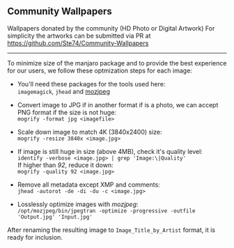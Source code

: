 ## Community Wallpapers
Wallpapers donated by the community (HD Photo or Digital Artwork)
For simplicity the artworks can be submitted via PR at https://github.com/Ste74/Community-Wallpapers

---

To minimize size of the manjaro package and to provide the best experience for our users, we follow these optmization steps for each image:

- You'll need these packages for the tools used here:  
`imagemagick`, `jhead` and [mozjpeg](https://mozjpeg.codelove.de/binaries.html)

- Convert image to JPG if in another format if is a photo, we can accept PNG format if the size is not huge:  
`mogrify -format jpg <imagefile>`

- Scale down image to match 4K (3840x2400) size:  
`mogrify -resize 3840x <image.jpg>`

- If image is still huge in size (above 4MB), check it's quality level:  
`identify -verbose <image.jpg> | grep 'Image:\|Quality'`  
If higher than _92_, reduce it down:  
`mogrify -quality 92 <image.jpg>`

- Remove all metadata except XMP and comments:  
`jhead -autorot -de -di -du -c <image.jpg>`

- Losslessly optimize images with _mozjpeg_:  
`/opt/mozjpeg/bin/jpegtran -optimize -progressive -outfile 'Output.jpg' 'Input.jpg'`

After renaming the resulting image to `Image_Title_by_Artist` format, it is ready for inclusion.
